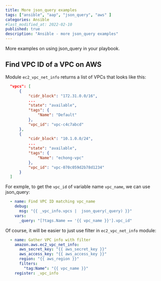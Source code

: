 ```yaml
---
title: More json_query examples
tags: ["ansible", "aap", "json_query", "aws" ]
categories: Ansible
#last_modified_at: 2022-02-10
published: true
description: "Ansible - more json_query examples"
---
```


More examples on using json_query in your playbook.

## Find VPC ID of a VPC on AWS
Module `ec2_vpc_net_info` returns a list of VPCs that looks like this:
````json
  "vpcs": [
      {
          "cidr_block": "172.31.0.0/16",
          ...
          "state": "available",
          "tags": {
              "Name": "Default"
          },
          "vpc_id": "vpc-c4c7abcd"
      },
      {
          "cidr_block": "10.1.0.0/24",
          ...
          "state": "available",
          "tags": {
              "Name": "echong-vpc"
          },
          "vpc_id": "vpc-070c059d2b78d1234"
      }
  ]
````
For exmple, to get the `vpc_id` of variable name `vpc_name`, we can use json_query:
````yaml
  - name: Find VPC ID matching vpc_name
    debug:
      msg: "{{ _vpc_info.vpcs |  json_query(_query) }}"
    vars:
      _query: "[?tags.Name == '{{ vpc_name }}'].vpc_id"
````
Of course, it will be easier to just use filter in `ec2_vpc_net_info` module:
````yaml
  - name: Gather VPC info with filter
    amazon.aws.ec2_vpc_net_info:
      aws_secret_key: "{{ aws_secret_key }}"
      aws_access_key: "{{ aws_access_key }}"
      region: "{{ aws_region }}"
      filters:
        "tag:Name": "{{ vpc_name }}"
    register: _vpc_info
````